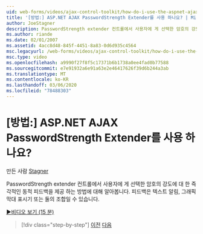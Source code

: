 ```yaml
---
uid: web-forms/videos/ajax-control-toolkit/how-do-i-use-the-aspnet-ajax-passwordstrength-extender
title: '[방법:] ASP.NET AJAX PasswordStrength Extender를 사용 하나요? | Microsoft Docs'
author: JoeStagner
description: PasswordStrength extender 컨트롤에서 사용자에 게 선택한 암호의 강도에 대 한 즉각적인 동적 피드백을 제공 하는 방법에 대해 알아봅니다. 사용자 의견 ...
ms.author: riande
ms.date: 02/01/2007
ms.assetid: 4acc8d48-845f-4451-8a83-0d6d935c4564
msc.legacyurl: /web-forms/videos/ajax-control-toolkit/how-do-i-use-the-aspnet-ajax-passwordstrength-extender
msc.type: video
ms.openlocfilehash: a9990f27f8f5c17371b6b1738a0ee4fad0b77588
ms.sourcegitcommit: e7e91932a6e91a63e2e46417626f39d6b244a3ab
ms.translationtype: MT
ms.contentlocale: ko-KR
ms.lasthandoff: 03/06/2020
ms.locfileid: "78488303"
---
```

# <a name="how-do-i-use-the-aspnet-ajax-passwordstrength-extender"></a>[방법:] ASP.NET AJAX PasswordStrength Extender를 사용 하나요?

만든 사람 [Stagner](https://github.com/JoeStagner)

PasswordStrength extender 컨트롤에서 사용자에 게 선택한 암호의 강도에 대 한 즉각적인 동적 피드백을 제공 하는 방법에 대해 알아봅니다. 피드백은 텍스트 알림, 그래픽 막대 표시기 또는 둘의 조합일 수 있습니다.

[&#9654;비디오 보기 (15 분)](https://channel9.msdn.com/Blogs/ASP-NET-Site-Videos/how-do-i-use-the-aspnet-ajax-passwordstrength-extender)

> [!div class="step-by-step"]
> [이전](how-do-i-use-the-aspnet-ajax-dropshadow-extender.md)
> [다음](how-do-i-get-started-with-the-aspnet-ajax-animation-extender-control.md)
